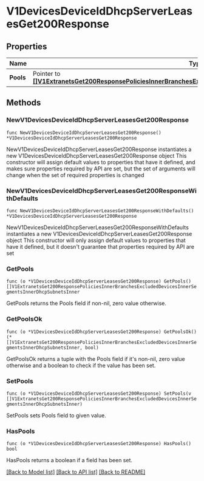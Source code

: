 # V1DevicesDeviceIdDhcpServerLeasesGet200Response

## Properties

Name | Type | Description | Notes
------------ | ------------- | ------------- | -------------
**Pools** | Pointer to [**[]V1ExtranetsGet200ResponsePoliciesInnerBranchesExcludedDevicesInnerSegmentsInnerDhcpSubnetsInner**](V1ExtranetsGet200ResponsePoliciesInnerBranchesExcludedDevicesInnerSegmentsInnerDhcpSubnetsInner.md) |  | [optional] 

## Methods

### NewV1DevicesDeviceIdDhcpServerLeasesGet200Response

`func NewV1DevicesDeviceIdDhcpServerLeasesGet200Response() *V1DevicesDeviceIdDhcpServerLeasesGet200Response`

NewV1DevicesDeviceIdDhcpServerLeasesGet200Response instantiates a new V1DevicesDeviceIdDhcpServerLeasesGet200Response object
This constructor will assign default values to properties that have it defined,
and makes sure properties required by API are set, but the set of arguments
will change when the set of required properties is changed

### NewV1DevicesDeviceIdDhcpServerLeasesGet200ResponseWithDefaults

`func NewV1DevicesDeviceIdDhcpServerLeasesGet200ResponseWithDefaults() *V1DevicesDeviceIdDhcpServerLeasesGet200Response`

NewV1DevicesDeviceIdDhcpServerLeasesGet200ResponseWithDefaults instantiates a new V1DevicesDeviceIdDhcpServerLeasesGet200Response object
This constructor will only assign default values to properties that have it defined,
but it doesn't guarantee that properties required by API are set

### GetPools

`func (o *V1DevicesDeviceIdDhcpServerLeasesGet200Response) GetPools() []V1ExtranetsGet200ResponsePoliciesInnerBranchesExcludedDevicesInnerSegmentsInnerDhcpSubnetsInner`

GetPools returns the Pools field if non-nil, zero value otherwise.

### GetPoolsOk

`func (o *V1DevicesDeviceIdDhcpServerLeasesGet200Response) GetPoolsOk() (*[]V1ExtranetsGet200ResponsePoliciesInnerBranchesExcludedDevicesInnerSegmentsInnerDhcpSubnetsInner, bool)`

GetPoolsOk returns a tuple with the Pools field if it's non-nil, zero value otherwise
and a boolean to check if the value has been set.

### SetPools

`func (o *V1DevicesDeviceIdDhcpServerLeasesGet200Response) SetPools(v []V1ExtranetsGet200ResponsePoliciesInnerBranchesExcludedDevicesInnerSegmentsInnerDhcpSubnetsInner)`

SetPools sets Pools field to given value.

### HasPools

`func (o *V1DevicesDeviceIdDhcpServerLeasesGet200Response) HasPools() bool`

HasPools returns a boolean if a field has been set.


[[Back to Model list]](../README.md#documentation-for-models) [[Back to API list]](../README.md#documentation-for-api-endpoints) [[Back to README]](../README.md)


